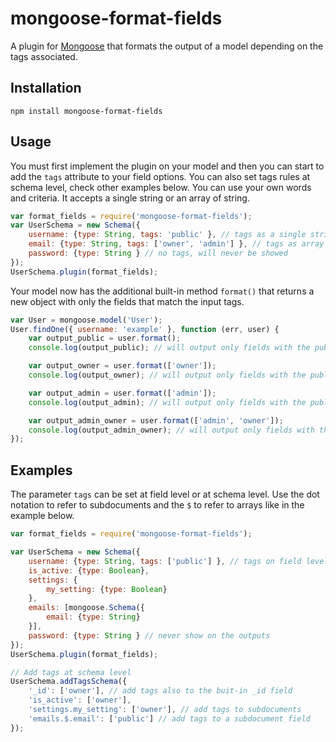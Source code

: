 mongoose-format-fields
======================

A plugin for [Mongoose](https://github.com/LearnBoost/mongoose) that formats the output of a model depending on the tags associated.

## Installation

`npm install mongoose-format-fields`

## Usage
You must first implement the plugin on your model and then you can start to add the `tags` attribute to your field options. You can also set tags rules at schema level, check other examples below.
You can use your own words and criteria. It accepts a single string or an array of string.

```javascript
var format_fields = require('mongoose-format-fields');
var UserSchema = new Schema({
    username: {type: String, tags: 'public' }, // tags as a single string
    email: {type: String, tags: ['owner', 'admin'] }, // tags as array
    password: {type: String } // no tags, will never be showed
});
UserSchema.plugin(format_fields);
```

Your model now has the additional built-in method `format()` that returns a new object with only the fields that match the input tags.

```javascript
var User = mongoose.model('User');
User.findOne({ username: 'example' }, function (err, user) {
    var output_public = user.format();
    console.log(output_public); // will output only fields with the public tag

    var output_owner = user.format(['owner']);
    console.log(output_owner); // will output only fields with the public and owner tag

    var output_admin = user.format(['admin']);
    console.log(output_admin); // will output only fields with the public and admin tag

    var output_admin_owner = user.format(['admin', 'owner']);
    console.log(output_admin_owner); // will output only fields with the public, admin and owner tag
});
```
## Examples

The parameter `tags` can be set at field level or at schema level.
Use the dot notation to refer to subdocuments and the `$` to refer to arrays like in the example below.

```javascript
var format_fields = require('mongoose-format-fields');

var UserSchema = new Schema({
    username: {type: String, tags: ['public'] }, // tags on field level
    is_active: {type: Boolean},
    settings: {
        my_setting: {type: Boolean}
    },
    emails: [mongoose.Schema({
        email: {type: String}
    }],
    password: {type: String } // never show on the outputs
});
UserSchema.plugin(format_fields);

// Add tags at schema level
UserSchema.addTagsSchema({
    '_id': ['owner'], // add tags also to the buit-in _id field
    'is_active': ['owner'],
    'settings.my_setting': ['owner'], // add tags to subdocuments
    'emails.$.email': ['public'] // add tags to a subdocument field
});
```
